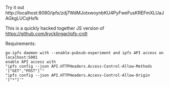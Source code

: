 Try it out http://localhost:8080/ipfs/zdj7WdMJotxwoynbKU4PyFweFusKREFmXLUaJAGkgLUCqHsfk

This is a quickly hacked together JS version of https://github.com/kycklingar/ipfs-crdt

Requirements:

    go-ipfs daemon with --enable-pubsub-experiment and ipfs API access on localhost:5001
    enable API access with 
    "ipfs config --json API.HTTPHeaders.Access-Control-Allow-Methods '["GET","POST"]'"
    "ipfs config --json API.HTTPHeaders.Access-Control-Allow-Origin '["*"]'"
